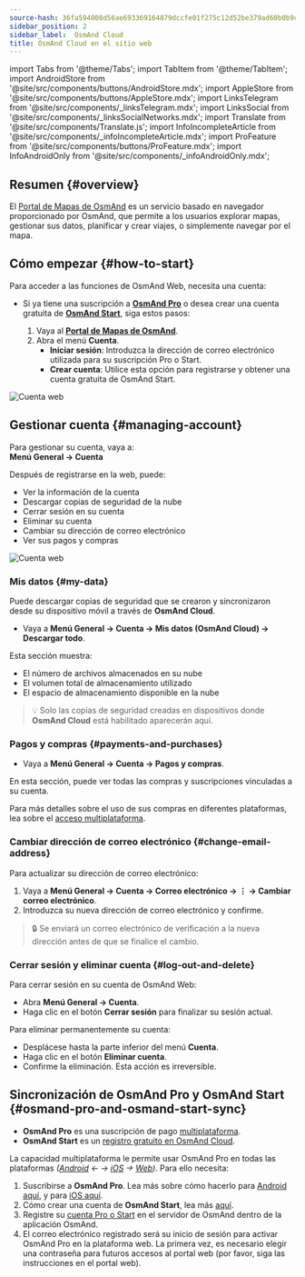 ```yaml
---
source-hash: 36fa594008d56ae693369164879dccfe01f275c12d52be379ad60b0b9c264d67
sidebar_position: 2
sidebar_label:  OsmAnd Cloud
title: OsmAnd Cloud en el sitio web
---
```

import Tabs from '@theme/Tabs';
import TabItem from '@theme/TabItem';
import AndroidStore from '@site/src/components/buttons/AndroidStore.mdx';
import AppleStore from '@site/src/components/buttons/AppleStore.mdx';
import LinksTelegram from '@site/src/components/_linksTelegram.mdx';
import LinksSocial from '@site/src/components/_linksSocialNetworks.mdx';
import Translate from '@site/src/components/Translate.js';
import InfoIncompleteArticle from '@site/src/components/_infoIncompleteArticle.mdx';
import ProFeature from '@site/src/components/buttons/ProFeature.mdx';
import InfoAndroidOnly from '@site/src/components/_infoAndroidOnly.mdx';


<InfoIncompleteArticle/>

## Resumen {#overview}

El [Portal de Mapas de OsmAnd](https://osmand.net/map) es un servicio basado en navegador proporcionado por OsmAnd, que permite a los usuarios explorar mapas, gestionar sus datos, planificar y crear viajes, o simplemente navegar por el mapa.



## Cómo empezar {#how-to-start}

Para acceder a las funciones de OsmAnd Web, necesita una cuenta:

- Si ya tiene una suscripción a [**OsmAnd Pro**](../personal/osmand-cloud.md#login) o desea crear una cuenta gratuita de [**OsmAnd Start**](../personal/osmand-cloud.md#osmand-start), siga estos pasos:

  1. Vaya al [**Portal de Mapas de OsmAnd**](https://osmand.net/map).
  2. Abra el menú **Cuenta**.
     - **Iniciar sesión**: Introduzca la dirección de correo electrónico utilizada para su suscripción Pro o Start.
     - **Crear cuenta**: Utilice esta opción para registrarse y obtener una cuenta gratuita de OsmAnd Start.

![Cuenta web](@site/static/img/web/web_account.png)

## Gestionar cuenta {#managing-account}

Para gestionar su cuenta, vaya a:  
**Menú General → Cuenta**

Después de registrarse en la web, puede:

- Ver la información de la cuenta
- Descargar copias de seguridad de la nube
- Cerrar sesión en su cuenta
- Eliminar su cuenta
- Cambiar su dirección de correo electrónico
- Ver sus pagos y compras

![Cuenta web](@site/static/img/web/web_account_2.png)

### Mis datos {#my-data}

Puede descargar copias de seguridad que se crearon y sincronizaron desde su dispositivo móvil a través de **OsmAnd Cloud**.

- Vaya a **Menú General → Cuenta → Mis datos (OsmAnd Cloud) → Descargar todo**.

Esta sección muestra:

- El número de archivos almacenados en su nube
- El volumen total de almacenamiento utilizado
- El espacio de almacenamiento disponible en la nube

> 💡 Solo las copias de seguridad creadas en dispositivos donde **OsmAnd Cloud** está habilitado aparecerán aquí.

### Pagos y compras {#payments-and-purchases}

- Vaya a **Menú General → Cuenta → Pagos y compras**.

En esta sección, puede ver todas las compras y suscripciones vinculadas a su cuenta.

Para más detalles sobre el uso de sus compras en diferentes plataformas, lea sobre el [acceso multiplataforma](../purchases/cross.md).

### Cambiar dirección de correo electrónico {#change-email-address}

Para actualizar su dirección de correo electrónico:

1. Vaya a **Menú General → Cuenta → Correo electrónico → ⋮ → Cambiar correo electrónico**.
2. Introduzca su nueva dirección de correo electrónico y confirme.

> 🔒 Se enviará un correo electrónico de verificación a la nueva dirección antes de que se finalice el cambio.

### Cerrar sesión y eliminar cuenta {#log-out-and-delete}

Para cerrar sesión en su cuenta de OsmAnd Web:

- Abra **Menú General → Cuenta**.
- Haga clic en el botón **Cerrar sesión** para finalizar su sesión actual.

Para eliminar permanentemente su cuenta:

- Desplácese hasta la parte inferior del menú **Cuenta**.
- Haga clic en el botón **Eliminar cuenta**.
- Confirme la eliminación. Esta acción es irreversible.


## Sincronización de OsmAnd Pro y OsmAnd Start {#osmand-pro-and-osmand-start-sync}

- **OsmAnd Pro** es una suscripción de pago [multiplataforma](../troubleshooting/setup.md#initial-setup). 
- **OsmAnd Start** es un [registro gratuito en OsmAnd Cloud](https://osmand.net/blog/start).

La capacidad multiplataforma le permite usar OsmAnd Pro en todas las plataformas *([Android](../purchases/android.md)  ← →  [iOS](../purchases/ios.md)  →  [Web](https://www.osmand.net/map))*. Para ello necesita:

1. Suscribirse a **OsmAnd Pro**. Lea más sobre cómo hacerlo para [Android aquí](../purchases/android.md#how-to-buy), y para [iOS aquí](../purchases/ios.md#how-to-buy).
2. Cómo crear una cuenta de **OsmAnd Start**, lea más [aquí](https://osmand.net/blog/start#how-to-create-an-account).
3. Registre su [cuenta Pro o Start](/docs/user/personal/osmand-cloud/#cross-platform) en el servidor de OsmAnd dentro de la aplicación OsmAnd.
4. El correo electrónico registrado será su inicio de sesión para activar OsmAnd Pro en la plataforma web. La primera vez, es necesario elegir una contraseña para futuros accesos al portal web (por favor, siga las instrucciones en el portal web).


<!--

- Enter your *email* and *password* for [osmand.net/map](https://osmand.net/map/).

![View OsmAnd Web activation](@site/static/img/web/web_pro_activation.png)  

- Your data, such as tracks (OsmAnd Pro) and favorites(OsmAnd Pro and OsmAnd Start), will appear in the menu after you log in. They are available for display on the map. But you need [to sync this data](https://osmand.net/docs/user/personal/osmand-cloud#last-sync) from your devices.

![View OsmAnd Web data](@site/static/img/web/web_data.png)  

- To *DOWNLOAD BACKUP* from [OsmAnd Cloud](https://osmand.net/docs/user/personal/osmand-cloud), click the login field. On the login field you can see files info (total files number, total files size, cloud storage used) and account info (subscription type, start time and expire time of your subscription).

![View OsmAnd Web backup file](@site/static/img/web/web_backup_file.png)  

Choose needed files for downloading, `.zip` or `.osf` format of downloaded files and click *DOWNLOAD BACKUP* button:

![View OsmAnd Web backup file](@site/static/img/web/web_backup_file_1.png)  

There is also a button to *logout* of the account.  

- *LOGOUT*, *DELETE YOUR ACCOUNT* or *Change email* you find on the login field too. For opening *DELETE YOUR ACCOUNT* or *Change email* you need to click *Dangerous area*.

![View OsmAnd Web backup file](@site/static/img/web/web_backup_file_2.png)  


## Cloud data {#cloud-data}

[Tracks and Favorites](web-map.md#tracks).

## Map style {#map-style}

In this section of the menu, you can change the map style. You can read more about how to do this in the article [Vector Maps (Map Styles)](../map/vector-maps.md) for the OsmAnd app. The settings in the web version are no different.  
**Some examples:**

- Nautical map style

![OsmAnd Web Map Style](@site/static/img/web/web_map_style_nautical.png)

- Topo map style

![OsmAnd Web Favorites add](@site/static/img/web/web_map_style_topo.png)
-->